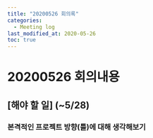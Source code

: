 ```yaml
---
title: "20200526 회의록"
categories:
  - Meeting log
last_modified_at: 2020-05-26
toc: true
---
```


# 20200526 회의내용

## [해야 할 일] (~5/28)
### 본격적인 프로젝트 방향(틀)에 대해 생각해보기
